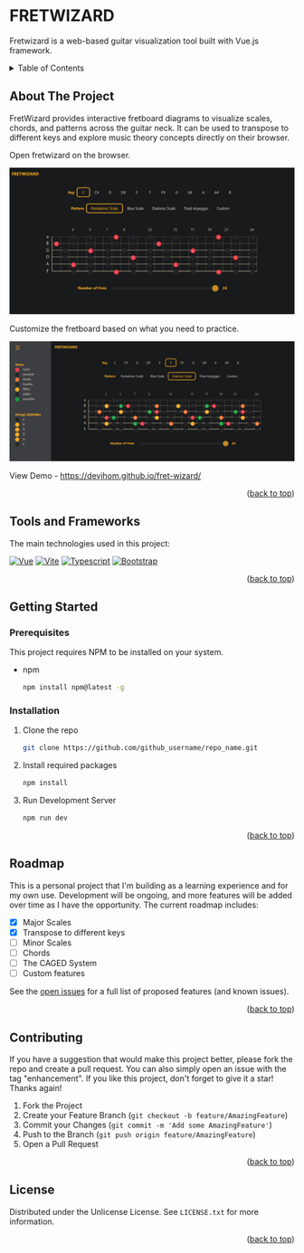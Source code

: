 # FRETWIZARD

Fretwizard is a web-based guitar visualization tool built with Vue.js framework. 

<!-- TABLE OF CONTENTS -->
<details>
  <summary>Table of Contents</summary>
  <ol>
    <li><a href="#about-the-project">About the Project</a></li>
    <li><a href="#built-with">Tools and Frameworks</a></li>
    <li>
      <a href="#getting-started">Getting Started</a>
      <ul>
        <li><a href="#prerequisites">Prerequisites</a></li>
        <li><a href="#installation">Installation</a></li>
      </ul>
    </li>
    <li><a href="#roadmap">Roadmap</a></li>
    <li><a href="#contributing">Contributing</a></li>
    <li><a href="#license">License</a></li>
  </ol>
</details>

<!-- ABOUT THE PROJECT -->
## About The Project

FretWizard provides interactive fretboard diagrams to visualize scales, chords, and patterns across the guitar neck. It can be used to transpose to different keys and explore music theory concepts directly on their browser.

Open fretwizard on the browser.

![fretwizard-screenshot](./public/fretwizard.png)

Customize the fretboard based on what you need to practice.

![fretwizard-screenshot](./public/fretwizard-customize.png)

View Demo - https://devjhom.github.io/fret-wizard/

<p align="right">(<a href="#readme-top">back to top</a>)</p>

## Tools and Frameworks

The main technologies used in this project:

[![Vue][Vue.js]][Vue-url]
[![Vite][Vite]][Vite-url]
[![Typescript][Typescript]][Typescript-url]
[![Bootstrap][Bootstrap.com]][Bootstrap-url]

<p align="right">(<a href="#readme-top">back to top</a>)</p>

<!-- GETTING STARTED -->
## Getting Started

### Prerequisites

This project requires NPM to be installed on your system.

* npm

  ```sh
  npm install npm@latest -g
  ```

### Installation

1. Clone the repo

   ```sh
   git clone https://github.com/github_username/repo_name.git
   ```
2. Install required packages

   ```sh
   npm install
   ```
2. Run Development Server

   ```sh
   npm run dev
   ```

<p align="right">(<a href="#readme-top">back to top</a>)</p>

<!-- ROADMAP -->
## Roadmap

This is a personal project that I'm building as a learning experience and for my own use. Development will be ongoing, and more features will be added over time as I have the opportunity. The current roadmap includes:

- [x] Major Scales
- [x] Transpose to different keys
- [ ] Minor Scales
- [ ] Chords
- [ ] The CAGED System
- [ ] Custom features

See the [open issues](https://github.com/DevJhom/fret-wizard/issues) for a full list of proposed features (and known issues).

<p align="right">(<a href="#readme-top">back to top</a>)</p>

<!-- CONTRIBUTING -->
## Contributing

If you have a suggestion that would make this project better, please fork the repo and create a pull request. You can also simply open an issue with the tag "enhancement". If you like this project, don't forget to give it a star! Thanks again!

1. Fork the Project
2. Create your Feature Branch (`git checkout -b feature/AmazingFeature`)
3. Commit your Changes (`git commit -m 'Add some AmazingFeature'`)
4. Push to the Branch (`git push origin feature/AmazingFeature`)
5. Open a Pull Request

<p align="right">(<a href="#readme-top">back to top</a>)</p>

<!-- LICENSE -->
## License

Distributed under the Unlicense License. See `LICENSE.txt` for more information.

<p align="right">(<a href="#readme-top">back to top</a>)</p>

<!-- MARKDOWN LINKS & IMAGES -->
[product-screenshot]: images/screenshot.png

[Vue.js]: https://img.shields.io/badge/Vue.js-35495E?style=for-the-badge&logo=vuedotjs&logoColor=4FC08D
[Vue-url]: https://vuejs.org/
[Typescript]: https://img.shields.io/badge/TypeScript-007ACC?style=for-the-badge&logo=typescript&logoColor=white
[Typescript-url]: https://www.typescriptlang.org/
[Vite]: https://img.shields.io/badge/Vite-B73BFE?style=for-the-badge&logo=vite&logoColor=FFD62E
[Vite-url]: https://vite.dev/
[Bootstrap.com]: https://img.shields.io/badge/Bootstrap-563D7C?style=for-the-badge&logo=bootstrap&logoColor=white
[Bootstrap-url]: https://getbootstrap.com
